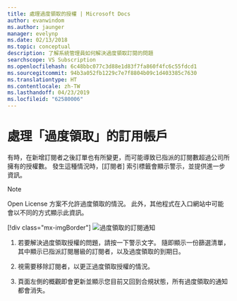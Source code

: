 ```yaml
---
title: 處理過度領取的授權 | Microsoft Docs
author: evanwindom
ms.author: jaunger
manager: evelynp
ms.date: 02/13/2018
ms.topic: conceptual
description: 了解系統管理員如何解決過度領取訂閱的問題
searchscope: VS Subscription
ms.openlocfilehash: 6c48bbc077c3d88e1d83f7fa860f4fc6c55fdcd1
ms.sourcegitcommit: 94b3a052fb1229c7e7f8804b09c1d403385c7630
ms.translationtype: HT
ms.contentlocale: zh-TW
ms.lasthandoff: 04/23/2019
ms.locfileid: "62580006"
---
```

# <a name="handling-over-claimed-subscriptions"></a>處理「過度領取」的訂用帳戶

有時，在新增訂閱者之後訂單也有所變更，而可能導致已指派的訂閱數超過公司所擁有的授權數。 發生這種情況時，[訂閱者] 索引標籤會顯示警示，並提供進一步資訊。

> [!NOTE]
> Open License 方案不允許過度領取的情況。  此外，其他程式在入口網站中可能會以不同的方式顯示此資訊。
>
> [!div class="mx-imgBorder"]
> ![過度領取的訂閱通知](_img/over-claimed/over-claimed-alert.png)

1. 若要解決過度領取授權的問題，請按一下警示文字。 隨即顯示一份篩選清單，其中顯示已指派訂閱層級的訂閱者，以及過度領取的到期日。 

2. 視需要移除訂閱者，以更正過度領取授權的情況。 

3. 頁面左側的概觀即會更新並顯示您目前又回到合規狀態，所有過度領取的通知都會消失。 
